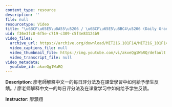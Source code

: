 ```yaml
---
content_type: resource
description: ''
file: null
resourcetype: Video
title: "\u6BCF\u65E5\u8A55\u5206 / \u6BCF\u65E5\u8BC4\u5206 (Daily Grading System)"
uid: f36e3fc0-6f5e-c719-c309-c5f4e83124b9
video_files:
  archive_url: https://archive.org/download/MIT21G.101F14/MIT21G_101F14_Daily_Assessment_Chinese_300k.mp4
  video_captions_file: null
  video_thumbnail_file: https://img.youtube.com/vi/akxeQg1WaRQ/default.jpg
  video_transcript_file: null
video_metadata:
  youtube_id: akxeQg1WaRQ
---
```


**Description**: 廖老師解釋中文一的每日評分法及在課堂學習中如何給予學生反饋。/ 廖老师解释中文一的每日评分法及在课堂学习中如何给予学生反馈。

**Instructor**: 廖灝翔